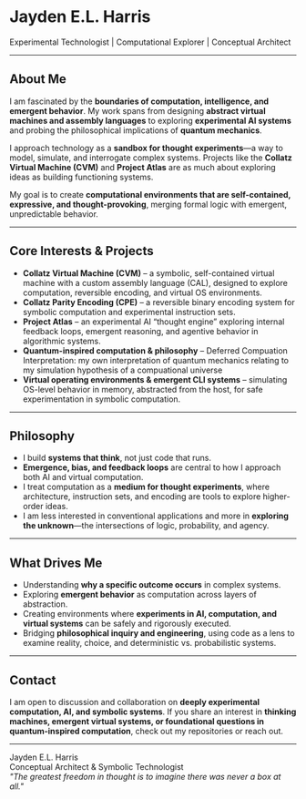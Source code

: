 # Jayden E.L. Harris

Experimental Technologist | Computational Explorer | Conceptual Architect  

---

## About Me

I am fascinated by the **boundaries of computation, intelligence, and emergent behavior**. My work spans from designing **abstract virtual machines and assembly languages** to exploring **experimental AI systems** and probing the philosophical implications of **quantum mechanics**.  

I approach technology as a **sandbox for thought experiments**—a way to model, simulate, and interrogate complex systems. Projects like the **Collatz Virtual Machine (CVM)** and **Project Atlas** are as much about exploring ideas as building functioning systems.  

My goal is to create **computational environments that are self-contained, expressive, and thought-provoking**, merging formal logic with emergent, unpredictable behavior.

---

## Core Interests & Projects

- **Collatz Virtual Machine (CVM)** – a symbolic, self-contained virtual machine with a custom assembly language (CAL), designed to explore computation, reversible encoding, and virtual OS environments.  
- **Collatz Parity Encoding (CPE)** – a reversible binary encoding system for symbolic computation and experimental instruction sets.  
- **Project Atlas** – an experimental AI “thought engine” exploring internal feedback loops, emergent reasoning, and agentive behavior in algorithmic systems.  
- **Quantum-inspired computation & philosophy** – Deferred Compuation Interpretation: my own interpretation of quantum mechanics relating to my simulation hypothesis of a compuational universe
- **Virtual operating environments & emergent CLI systems** – simulating OS-level behavior in memory, abstracted from the host, for safe experimentation in symbolic computation.

---

## Philosophy

- I build **systems that think**, not just code that runs.  
- **Emergence, bias, and feedback loops** are central to how I approach both AI and virtual computation.  
- I treat computation as a **medium for thought experiments**, where architecture, instruction sets, and encoding are tools to explore higher-order ideas.  
- I am less interested in conventional applications and more in **exploring the unknown**—the intersections of logic, probability, and agency.  

---

## What Drives Me

- Understanding **why a specific outcome occurs** in complex systems.  
- Exploring **emergent behavior** as computation across layers of abstraction.  
- Creating environments where **experiments in AI, computation, and virtual systems** can be safely and rigorously executed.  
- Bridging **philosophical inquiry and engineering**, using code as a lens to examine reality, choice, and deterministic vs. probabilistic systems.

---

## Contact

I am open to discussion and collaboration on **deeply experimental computation, AI, and symbolic systems**. If you share an interest in **thinking machines, emergent virtual systems, or foundational questions in quantum-inspired computation**, check out my repositories or reach out.  

---

Jayden E.L. Harris  
Conceptual Architect & Symbolic Technologist  
*"The greatest freedom in thought is to imagine there was never a box at all."*
